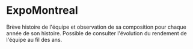# ExpoMontreal
Brève histoire de l'équipe et observation de sa composition pour chaque année
de son histoire.
Possible de consulter l'évolution du rendement de l'équipe au fil des ans.
